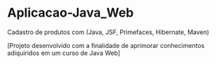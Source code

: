 # Aplicacao-Java_Web
Cadastro de produtos com (Java, JSF, Primefaces, Hibernate, Maven)

[Projeto desenvolvido com a finalidade de aprimorar conhecimentos adiquiridos em um curso de Java Web]
